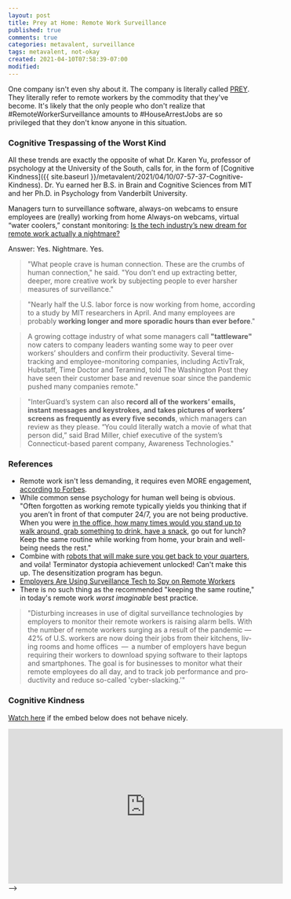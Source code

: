 ```yaml
---
layout: post
title: Prey at Home: Remote Work Surveillance
published: true
comments: true
categories: metavalent, surveillance
tags: metavalent, not-okay
created: 2021-04-10T07:58:39-07:00
modified: 
---
```


One company isn't even shy about it. The company is literally called [PREY](https://preyproject.com/blog/en/employee-monitoring-surveillance-for-the-remote-work-era/). They literally refer to remote workers by the commodity that they've become. It's likely that the only people who don't realize that #RemoteWorkerSurveillance amounts to #HouseArrestJobs are so privileged that they don't know anyone in this situation.

### Cognitive Trespassing of the Worst Kind

All these trends are exactly the opposite of what Dr. Karen Yu, professor of psychology at the University of the South, calls for, in the form of [Cognitive Kindness]({{ site.baseurl }}/metavalent/2021/04/10/07-57-37-Cognitive-Kindness). Dr. Yu earned her B.S. in Brain and Cognitive Sciences from MIT and her Ph.D. in Psychology from Vanderbilt University.

Managers turn to surveillance software, always-on webcams to ensure employees are (really) working from home
Always-on webcams, virtual “water coolers,” constant monitoring: [Is the tech industry’s new dream for remote work actually a nightmare?](https://www.washingtonpost.com/technology/2020/04/30/work-from-home-surveillance/)

Answer: Yes. Nightmare. Yes.

> "What people crave is human connection. These are the crumbs of human connection," he said. "You don’t end up extracting better, deeper, more creative work by subjecting people to ever harsher measures of surveillance."

> "Nearly half the U.S. labor force is now working from home, according to a study by MIT researchers in April. And many employees are probably **working longer and more sporadic hours than ever before**."

> A growing cottage industry of what some managers call **"tattleware"** now caters to company leaders wanting some way to peer over workers’ shoulders and confirm their productivity. Several time-tracking and employee-monitoring companies, including ActivTrak, Hubstaff, Time Doctor and Teramind, told The Washington Post they have seen their customer base and revenue soar since the pandemic pushed many companies remote."

> "InterGuard’s system can also **record all of the workers’ emails, instant messages and keystrokes, and takes pictures of workers’ screens as frequently as every five seconds**, which managers can review as they please. “You could literally watch a movie of what that person did,” said Brad Miller, chief executive of the system’s Connecticut-based parent company, Awareness Technologies."

### References

- Remote work isn't less demanding, it requires even MORE engagement, [according to Forbes](https://www.forbes.com/sites/carolinecastrillon/2021/12/27/this-is-the-future-of-remote-work-in-2021/?sh=ce8d1131e1de).
- While common sense psychology for human well being is obvious. "Often forgotten as working remote typically yields you thinking that if you aren’t in front of that computer 24/7, you are not being productive. When you were [in the office, how many times would you stand up to walk around, grab something to drink, have a snack](https://preyproject.com/blog/en/employee-monitoring-surveillance-for-the-remote-work-era/ ), go out for lunch? Keep the same routine while working from home, your brain and well-being needs the rest."
- Combine with [robots that will make sure you get back to your quarters](https://www.linkedin.com/posts/alliekmiller_i-cant-be-the-only-one-that-likes-watching-activity-6786004461224542208-IcxG), and voila! Terminator dystopia achievement unlocked! Can't make this up. The desensitization program has begun. 
- [Employers Are Using Surveillance Tech to Spy on Remote Workers](https://truthout.org/articles/employers-are-using-surveillance-tech-to-spy-on-remote-workers/)
- There is no such thing as the recommended "keeping the same routine," in today's remote work _worst imaginable_ best practice.

> "Dis­turb­ing increas­es in use of dig­i­tal sur­veil­lance tech­nolo­gies by employ­ers to mon­i­tor their remote work­ers is rais­ing alarm bells. With the num­ber of remote work­ers surg­ing as a result of the pan­dem­ic — 42% of U.S. work­ers are now doing their jobs from their kitchens, liv­ing rooms and home offices  —  a num­ber of employ­ers have begun requir­ing their work­ers to down­load spy­ing soft­ware to their lap­tops and smart­phones. The goal is for busi­ness­es to mon­i­tor what their remote employ­ees do all day, and to track job per­for­mance and pro­duc­tiv­i­ty and reduce so-called ​'cyber-slack­ing.'"

### Cognitive Kindness

[Watch here](https://youtu.be/E4IyZ0df3ks) if the embed below does not behave nicely. 

<div class="embed-container"><iframe width="560" height="315" src="https://www.youtube.com/embed/E4IyZ0df3ks" title="YouTube video player" frameborder="0" allow="accelerometer; autoplay; clipboard-write; encrypted-media; gyroscope; picture-in-picture" allowfullscreen></iframe></div>
-->
